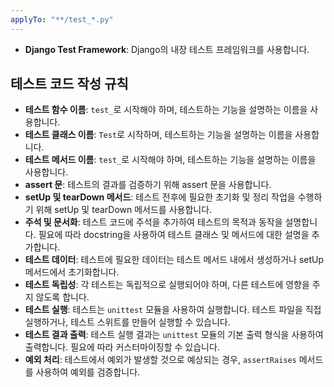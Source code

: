 ```yaml
---
applyTo: "**/test_*.py"
---
```


- **Django Test Framework**: Django의 내장 테스트 프레임워크를 사용합니다.

## **테스트 코드 작성 규칙**
- **테스트 함수 이름**: `test_`로 시작해야 하며, 테스트하는 기능을 설명하는 이름을 사용합니다.
- **테스트 클래스 이름**: `Test`로 시작하며, 테스트하는 기능을 설명하는 이름을 사용합니다.
- **테스트 메서드 이름**: `test_`로 시작해야 하며, 테스트하는 기능을 설명하는 이름을 사용합니다.
- **assert 문**: 테스트의 결과를 검증하기 위해 assert 문을 사용합니다.
- **setUp 및 tearDown 메서드**: 테스트 전후에 필요한 초기화 및 정리 작업을 수행하기 위해 setUp 및 tearDown 메서드를 사용합니다.
- **주석 및 문서화**: 테스트 코드에 주석을 추가하여 테스트의 목적과 동작을 설명합니다. 필요에 따라 docstring을 사용하여 테스트 클래스 및 메서드에 대한 설명을 추가합니다.
- **테스트 데이터**: 테스트에 필요한 데이터는 테스트 메서드 내에서 생성하거나 setUp 메서드에서 초기화합니다.
- **테스트 독립성**: 각 테스트는 독립적으로 실행되어야 하며, 다른 테스트에 영향을 주지 않도록 합니다.
- **테스트 실행**: 테스트는 `unittest` 모듈을 사용하여 실행합니다. 테스트 파일을 직접 실행하거나, 테스트 스위트를 만들어 실행할 수 있습니다.
- **테스트 결과 출력**: 테스트 실행 결과는 `unittest` 모듈의 기본 출력 형식을 사용하여 출력합니다. 필요에 따라 커스터마이징할 수 있습니다.
- **예외 처리**: 테스트에서 예외가 발생할 것으로 예상되는 경우, `assertRaises` 메서드를 사용하여 예외를 검증합니다.